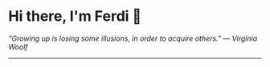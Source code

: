 <h1>Hi there, I'm Ferdi 👋</h1>

<p><em>
  "Growing up is losing some illusions, in order to acquire others." — Virginia Woolf
</em></p>

---
